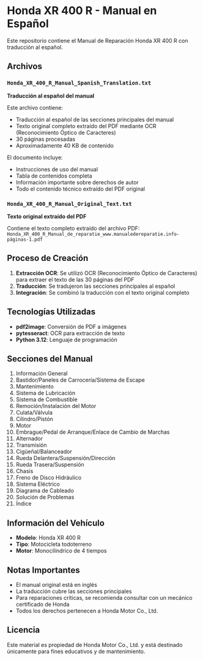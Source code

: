 # Honda XR 400 R - Manual en Español

Este repositorio contiene el Manual de Reparación Honda XR 400 R con traducción al español.

## Archivos

### `Honda_XR_400_R_Manual_Spanish_Translation.txt`
**Traducción al español del manual**

Este archivo contiene:
- Traducción al español de las secciones principales del manual
- Texto original completo extraído del PDF mediante OCR (Reconocimiento Óptico de Caracteres)
- 30 páginas procesadas
- Aproximadamente 40 KB de contenido

El documento incluye:
- Instrucciones de uso del manual
- Tabla de contenidos completa
- Información importante sobre derechos de autor
- Todo el contenido técnico extraído del PDF original

### `Honda_XR_400_R_Manual_Original_Text.txt`
**Texto original extraído del PDF**

Contiene el texto completo extraído del archivo PDF:
`Honda_XR_400_R_Manual_de_reparatie_www.manualedereparatie.info-páginas-1.pdf`

## Proceso de Creación

1. **Extracción OCR**: Se utilizó OCR (Reconocimiento Óptico de Caracteres) para extraer el texto de las 30 páginas del PDF
2. **Traducción**: Se tradujeron las secciones principales al español
3. **Integración**: Se combinó la traducción con el texto original completo

## Tecnologías Utilizadas

- **pdf2image**: Conversión de PDF a imágenes
- **pytesseract**: OCR para extracción de texto
- **Python 3.12**: Lenguaje de programación

## Secciones del Manual

1. Información General
2. Bastidor/Paneles de Carrocería/Sistema de Escape
3. Mantenimiento
4. Sistema de Lubricación
5. Sistema de Combustible
6. Remoción/Instalación del Motor
7. Culata/Válvula
8. Cilindro/Pistón
9. Motor
10. Embrague/Pedal de Arranque/Enlace de Cambio de Marchas
11. Alternador
12. Transmisión
13. Cigüeñal/Balanceador
14. Rueda Delantera/Suspensión/Dirección
15. Rueda Trasera/Suspensión
16. Chasis
17. Freno de Disco Hidráulico
18. Sistema Eléctrico
19. Diagrama de Cableado
20. Solución de Problemas
21. Índice

## Información del Vehículo

- **Modelo**: Honda XR 400 R
- **Tipo**: Motocicleta todoterreno
- **Motor**: Monocilíndrico de 4 tiempos

## Notas Importantes

- El manual original está en inglés
- La traducción cubre las secciones principales
- Para reparaciones críticas, se recomienda consultar con un mecánico certificado de Honda
- Todos los derechos pertenecen a Honda Motor Co., Ltd.

## Licencia

Este material es propiedad de Honda Motor Co., Ltd. y está destinado únicamente para fines educativos y de mantenimiento.
